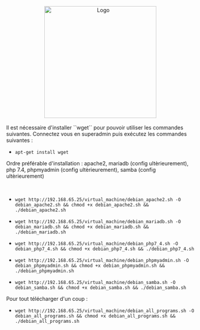 <div align="center">
  <img src="https://www.linuxtricks.fr/upload/debian-logo.png" alt="Logo" width="300"/>
</div>

<br>
Il est nécessaire d'installer ``wget`` pour pouvoir utiliser les commandes suivantes.
Connectez vous en superadmin puis exécutez les commandes suivantes :

- ``apt-get install wget``

Ordre préférable d'installation : apache2, mariadb (config ultèrieurement), php 7.4, phpmyadmin (config ultèrieurement), samba (config ultèrieurement)

<br>

- ``wget http://192.168.65.25/virtual_machine/debian_apache2.sh -O debian_apache2.sh && chmod +x debian_apache2.sh && ./debian_apache2.sh
``

- ``wget http://192.168.65.25/virtual_machine/debian_mariadb.sh -O debian_mariadb.sh && chmod +x debian_mariadb.sh && ./debian_mariadb.sh``


- ``wget http://192.168.65.25/virtual_machine/debian_php7_4.sh -O debian_php7_4.sh && chmod +x debian_php7_4.sh && ./debian_php7_4.sh
``

- ``wget http://192.168.65.25/virtual_machine/debian_phpmyadmin.sh -O debian_phpmyadmin.sh && chmod +x debian_phpmyadmin.sh && ./debian_phpmyadmin.sh``


- ``wget http://192.168.65.25/virtual_machine/debian_samba.sh -O debian_samba.sh && chmod +x debian_samba.sh && ./debian_samba.sh
``

Pour tout télécharger d'un coup :

- ``wget http://192.168.65.25/virtual_machine/debian_all_programs.sh -O debian_all_programs.sh && chmod +x debian_all_programs.sh && ./debian_all_programs.sh``

